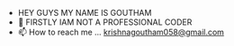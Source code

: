 - HEY GUYS MY NAME IS GOUTHAM
- 👀 FIRSTLY IAM NOT A PROFESSIONAL CODER
- 📫 How to reach me ... krishnagoutham058@gmail.com

<!---
GOUTHAMKRIZZ/GOUTHAMKRIZZ is a ✨ special ✨ repository because its `README.md` (this file) appears on your GitHub profile.
You can click the Preview link to take a look at your changes.
--->
